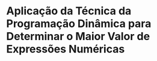 # Aplicação da Técnica da Programação Dinâmica para Determinar o Maior Valor de Expressões Numéricas
